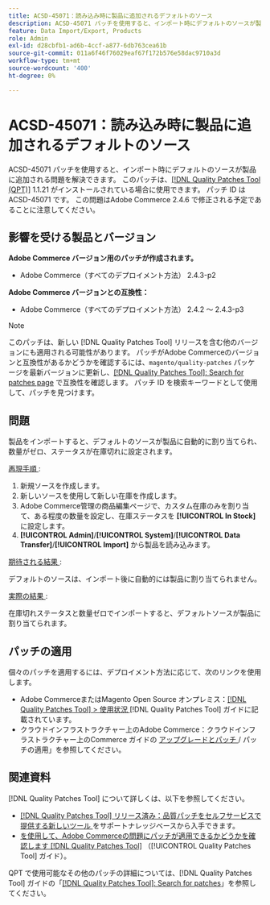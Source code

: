```yaml
---
title: ACSD-45071：読み込み時に製品に追加されるデフォルトのソース
description: ACSD-45071 パッチを使用すると、インポート時にデフォルトのソースが製品に追加される問題を解決できます。 このパッチは、[[!DNL Quality Patches Tool (QPT)]] （https://experienceleague.adobe.com/en/docs/commerce-operations/tools/quality-patches-tool/quality-patches-tool-to-self-serve-quality-patches） 1.1.21 がインストールされている場合に使用できます。 パッチ ID は ACSD-45071 です。 この問題はAdobe Commerce 2.4.6 で修正される予定であることに注意してください。
feature: Data Import/Export, Products
role: Admin
exl-id: d28cbfb1-ad6b-4ccf-a877-6db763cea61b
source-git-commit: 011a6f46f76029eaf67f172b576e58dac9710a3d
workflow-type: tm+mt
source-wordcount: '400'
ht-degree: 0%

---
```


# ACSD-45071：読み込み時に製品に追加されるデフォルトのソース

ACSD-45071 パッチを使用すると、インポート時にデフォルトのソースが製品に追加される問題を解決できます。 このパッチは、[[!DNL Quality Patches Tool (QPT)]](https://experienceleague.adobe.com/en/docs/commerce-operations/tools/quality-patches-tool/quality-patches-tool-to-self-serve-quality-patches) 1.1.21 がインストールされている場合に使用できます。 パッチ ID は ACSD-45071 です。 この問題はAdobe Commerce 2.4.6 で修正される予定であることに注意してください。

## 影響を受ける製品とバージョン

**Adobe Commerce バージョン用のパッチが作成されます。**

* Adobe Commerce（すべてのデプロイメント方法） 2.4.3-p2

**Adobe Commerce バージョンとの互換性：**

* Adobe Commerce（すべてのデプロイメント方法） 2.4.2 ～ 2.4.3-p3

>[!NOTE]
>
>このパッチは、新しい [!DNL Quality Patches Tool] リリースを含む他のバージョンにも適用される可能性があります。 パッチがAdobe Commerceのバージョンと互換性があるかどうかを確認するには、`magento/quality-patches` パッケージを最新バージョンに更新し、[[!DNL Quality Patches Tool]: Search for patches page](https://experienceleague.adobe.com/tools/commerce-quality-patches/index.html) で互換性を確認します。 パッチ ID を検索キーワードとして使用して、パッチを見つけます。

## 問題

製品をインポートすると、デフォルトのソースが製品に自動的に割り当てられ、数量がゼロ、ステータスが在庫切れに設定されます。

<u> 再現手順 </u>:

1. 新規ソースを作成します。
1. 新しいソースを使用して新しい在庫を作成します。
1. Adobe Commerce管理の商品編集ページで、カスタム在庫のみを割り当て、ある程度の数量を設定し、在庫ステータスを **[!UICONTROL In Stock]** に設定します。
1. **[!UICONTROL Admin]**/**[!UICONTROL System]**/**[!UICONTROL Data Transfer]**/**[!UICONTROL Import]** から製品を読み込みます。

<u> 期待される結果 </u>:

デフォルトのソースは、インポート後に自動的には製品に割り当てられません。

<u> 実際の結果 </u>:

在庫切れステータスと数量ゼロでインポートすると、デフォルトソースが製品に割り当てられます。

## パッチの適用

個々のパッチを適用するには、デプロイメント方法に応じて、次のリンクを使用します。

* Adobe CommerceまたはMagento Open Source オンプレミス：[[!DNL Quality Patches Tool] > 使用状況 ](/help/tools/quality-patches-tool/usage.md) [!DNL Quality Patches Tool] ガイドに記載されています。
* クラウドインフラストラクチャー上のAdobe Commerce：クラウドインフラストラクチャー上のCommerce ガイドの [ アップグレードとパッチ ](https://experienceleague.adobe.com/docs/commerce-cloud-service/user-guide/develop/upgrade/apply-patches.html)/ パッチの適用」を参照してください。

## 関連資料

[!DNL Quality Patches Tool] について詳しくは、以下を参照してください。

* [[!DNL Quality Patches Tool]  リリース済み：品質パッチをセルフサービスで提供する新しいツール ](https://experienceleague.adobe.com/en/docs/commerce-operations/tools/quality-patches-tool/quality-patches-tool-to-self-serve-quality-patches) をサポートナレッジベースから入手できます。
* [ を使用して、Adobe Commerceの問題にパッチが適用できるかどうかを確認します  [!DNL Quality Patches Tool]](/help/tools/quality-patches-tool/patches-available-in-qpt/check-patch-for-magento-issue-with-magento-quality-patches.md) （[!UICONTROL Quality Patches Tool] ガイド）。


QPT で使用可能なその他のパッチの詳細については、[!DNL Quality Patches Tool] ガイドの「[[!DNL Quality Patches Tool]: Search for patches](https://experienceleague.adobe.com/tools/commerce-quality-patches/index.html)」を参照してください。
